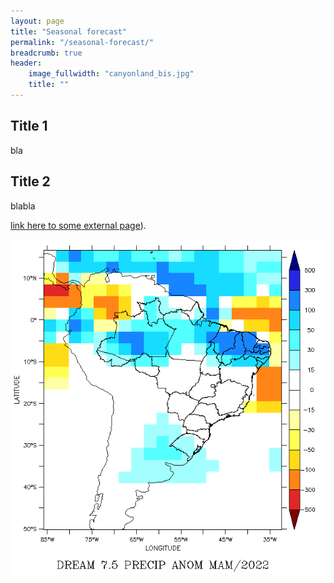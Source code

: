 ```yaml
---
layout: page
title: "Seasonal forecast"
permalink: "/seasonal-forecast/"
breadcrumb: true
header:
    image_fullwidth: "canyonland_bis.jpg"
    title: ""
---
```


## Title 1

bla

## Title 2
blabla

 [link here to some external page](http://www.bla)).

 ![MAMseasonaforecast](/images/fcst-anom-2022-MAM.png)

